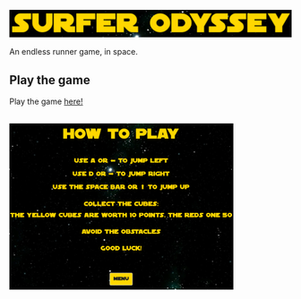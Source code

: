 ![title](images/title.png)

An endless runner game, in space.

## Play the game

Play the game [here!](https://sapienzainteractivegraphicscourse.github.io/final-project-davide/)

<br>
<img src="./images/how_to_play.png" alt="how to play" width="400">